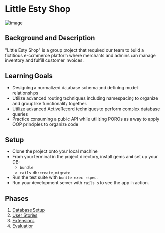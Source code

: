 # Little Esty Shop
![image](https://user-images.githubusercontent.com/92954894/172974719-370a3630-0b2a-4b79-98b0-c1a7e780c823.png)
## Background and Description

"Little Esty Shop" is a group project that required our team to build a fictitious e-commerce platform where merchants and admins can manage inventory and fulfill customer invoices.

## Learning Goals
- Designing a normalized database schema and defining model relationships
- Utilize advanced routing techniques including namespacing to organize and group like functionality together.
- Utilize advanced ActiveRecord techniques to perform complex database queries
- Practice consuming a public API while utilizing POROs as a way to apply OOP principles to organize code

## Setup

* Clone the project onto your local machine
* From your terminal in the project directory, install gems and set up your DB:
    * `bundle`
    * `rails db:create,migrate`
* Run the test suite with `bundle exec rspec`.
* Run your development server with `rails s` to see the app in action.

## Phases

1. [Database Setup](./doc/db_setup.md)
1. [User Stories](./doc/user_stories.md)
1. [Extensions](./doc/extensions.md)
1. [Evaluation](./doc/evaluation.md)
